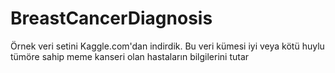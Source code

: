 # BreastCancerDiagnosis
Örnek veri setini Kaggle.com'dan indirdik. Bu veri kümesi iyi veya kötü huylu tümöre sahip meme kanseri olan hastaların bilgilerini tutar 
